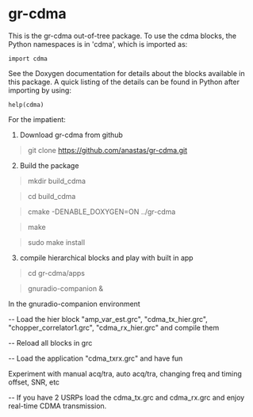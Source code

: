gr-cdma
=======

This is the gr-cdma out-of-tree package.
To use the cdma blocks, the Python namespaces
is in 'cdma', which is imported as:

    import cdma

See the Doxygen documentation for details about the blocks available
in this package. A quick listing of the details can be found in Python
after importing by using:

    help(cdma)

For the impatient:

1) Download gr-cdma from github
> git clone https://github.com/anastas/gr-cdma.git

2) Build the package
> mkdir build_cdma

> cd build_cdma

> cmake -DENABLE_DOXYGEN=ON ../gr-cdma

> make

> sudo make install


3) compile hierarchical blocks and play with built in app
> cd gr-cdma/apps

> gnuradio-companion &

In the gnuradio-companion environment

-- Load the hier block "amp_var_est.grc", "cdma_tx_hier.grc", "chopper_correlator1.grc", "cdma_rx_hier.grc" and compile them

-- Reload all blocks in grc

-- Load the application "cdma_txrx.grc" and have fun

   Experiment with manual acq/tra, auto acq/tra, changing freq and timing offset, SNR, etc

-- If you have 2 USRPs load the cdma_tx.grc and cdma_rx.grc and enjoy real-time
CDMA transmission.
